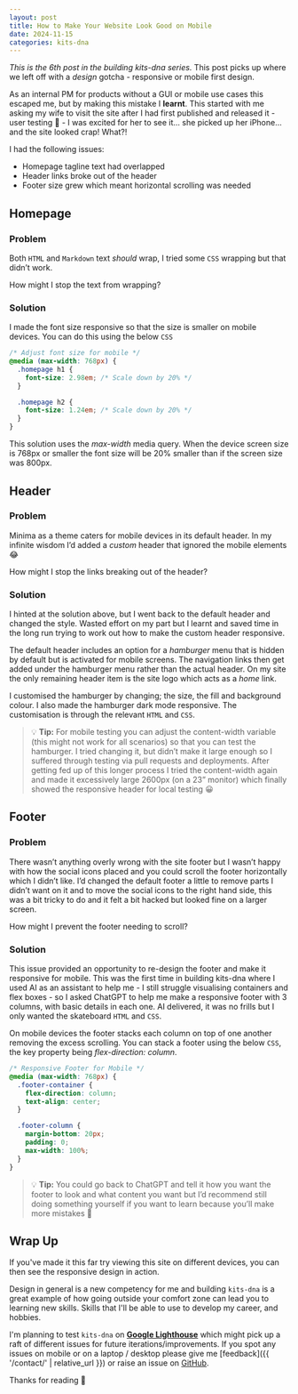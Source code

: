 ```yaml
---
layout: post
title: How to Make Your Website Look Good on Mobile
date: 2024-11-15
categories: kits-dna
---
```

*This is the 6th post in the building kits-dna series.* This post picks up where we left off with a *design* gotcha - responsive or mobile first design.

As an internal PM for products without a GUI or mobile use cases this escaped me, but by making this mistake I **learnt**. This started with me asking my wife to visit the site after I had first published and released it - user testing :test_tube: - I was excited for her to see it... she picked up her iPhone... and the site looked crap! What?!

I had the following issues:

- Homepage tagline text had overlapped
- Header links broke out of the header
- Footer size grew which meant horizontal scrolling was needed

## Homepage

### Problem

Both `HTML` and `Markdown` text *should* wrap, I tried some `CSS` wrapping but that didn’t work.

How might I stop the text from wrapping?

### Solution

I made the font size responsive so that the size is smaller on mobile devices. You can do this using the below `CSS`

```css
/* Adjust font size for mobile */
@media (max-width: 768px) {
  .homepage h1 {
    font-size: 2.98em; /* Scale down by 20% */
  }

  .homepage h2 {
    font-size: 1.24em; /* Scale down by 20% */
  }
}
```

This solution uses the *max-width* media query. When the device screen size is 768px or smaller the font size will be 20% smaller than if the screen size was 800px.

## Header

### Problem

Minima as a theme caters for mobile devices in its default header. In my infinite wisdom I’d added a *custom* header that ignored the mobile elements :joy:

How might I stop the links breaking out of the header?

### Solution

I hinted at the solution above, but I went back to the default header and changed the style. Wasted effort on my part but I learnt and saved time in the long run trying to work out how to make the custom header responsive.

The default header includes an option for a *hamburger* menu that is hidden by default but is activated for mobile screens. The navigation links then get added under the hamburger menu rather than the actual header. On my site the only remaining header item is the site logo which acts as a *home* link.

I customised the hamburger by changing; the size, the fill and background colour. I also made the hamburger dark mode responsive. The customisation is through the relevant `HTML` and `CSS`.

> :bulb: **Tip:** For mobile testing you can adjust the content-width variable (this might not work for all scenarios) so that you can test the hamburger. I tried changing it, but didn’t make it large enough so I suffered through testing via pull requests and deployments. After getting fed up of this longer process I tried the content-width again and made it excessively large 2600px (on a 23” monitor) which finally showed the responsive header for local testing :grinning:

## Footer

### Problem

There wasn’t anything overly wrong with the site footer but I wasn’t happy with how the social icons placed and you could scroll the footer horizontally which I didn’t like. I’d changed the default footer a little to remove parts I didn’t want on it and to move the social icons to the right hand side, this was a bit tricky to do and it felt a bit hacked but looked fine on a larger screen.

How might I prevent the footer needing to scroll?

### Solution

This issue provided an opportunity to re-design the footer and make it responsive for mobile. This was the first time in building kits-dna where I used AI as an assistant to help me - I still struggle visualising containers and flex boxes - so I asked ChatGPT to help me make a responsive footer with 3 columns, with basic details in each one. AI delivered, it was no frills but I only wanted the skateboard `HTML` and `CSS`.

On mobile devices the footer stacks each column on top of one another removing the excess scrolling. You can stack a footer using the below `CSS`, the key property being *flex-direction: column*.

```css
/* Responsive Footer for Mobile */
@media (max-width: 768px) {
  .footer-container {
    flex-direction: column;
    text-align: center;
  }

  .footer-column {
    margin-bottom: 20px;
    padding: 0;
    max-width: 100%;
  }
}
```

> :bulb: **Tip:** You could go back to ChatGPT and tell it how you want the footer to look and what content you want but I’d recommend still doing something yourself if you want to learn because you’ll make more mistakes :school:

## Wrap Up

If you've made it this far try viewing this site on different devices, you can then see the responsive design in action.

Design in general is a new competency for me and building `kits-dna` is a great example of how going outside your comfort zone can lead you to learning new skills. Skills that I'll be able to use to develop my career, and hobbies.

I'm planning to test `kits-dna` on [**Google Lighthouse**](https://developer.chrome.com/docs/lighthouse) which might pick up a raft of different issues for future iterations/improvements. If you spot any issues on mobile or on a laptop / desktop please give me [feedback]({{ '/contact/' | relative_url }}) or raise an issue on [GitHub](https://github.com/makendon/kits-dna/issues).

Thanks for reading :call_me_hand:
